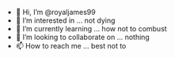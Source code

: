 - 👋 Hi, I’m @royaljames99
- 👀 I’m interested in ... not dying
- 🌱 I’m currently learning ... how not to combust
- 💞️ I’m looking to collaborate on ... nothing
- 📫 How to reach me ... best not to
